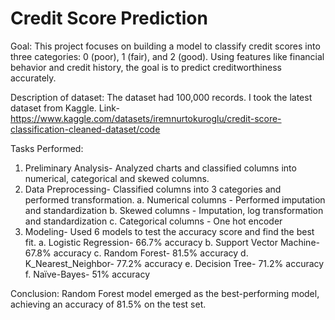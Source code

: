 # Credit Score Prediction

Goal: This project focuses on building a model to classify credit scores into three categories: 0 (poor), 1 (fair), and 2 (good). Using features like financial behavior and credit history, the goal is to predict creditworthiness accurately. 

Description of dataset: The dataset had 100,000 records. I took the latest dataset from Kaggle. Link- https://www.kaggle.com/datasets/iremnurtokuroglu/credit-score-classification-cleaned-dataset/code

Tasks Performed:
1. Preliminary Analysis- Analyzed charts and classified columns into numerical, categorical and skewed columns.
2. Data Preprocessing- Classified columns into 3 categories and performed transformation.
   a. Numerical columns - Performed imputation and standardization
   b. Skewed columns - Imputation, log transformation and standardization
   c. Categorical columns - One hot encoder
4. Modeling- Used 6 models to test the accuracy score and find the best fit.
   a. Logistic Regression- 66.7% accuracy 
   b. Support Vector Machine- 67.8% accuracy 
   c. Random Forest- 81.5% accuracy
   d. K_Nearest_Neighbor- 77.2% accuracy
   e. Decision Tree- 71.2% accuracy
   f. Naïve-Bayes- 51% accuracy

Conclusion: Random Forest model emerged as the best-performing model, achieving an accuracy of 81.5% on the test set.
